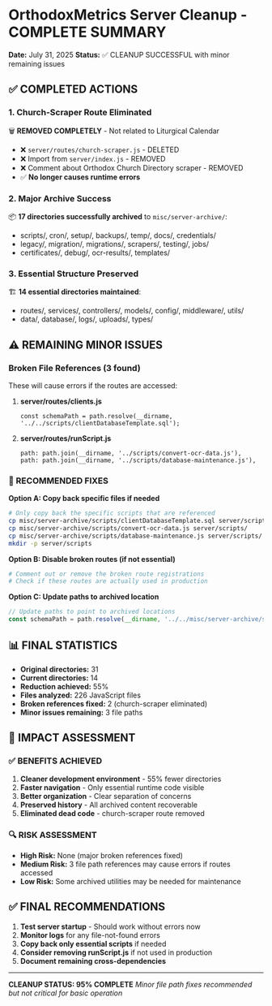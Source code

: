 # OrthodoxMetrics Server Cleanup - COMPLETE SUMMARY

**Date:** July 31, 2025
**Status:** ✅ CLEANUP SUCCESSFUL with minor remaining issues

## ✅ COMPLETED ACTIONS

### 1. Church-Scraper Route Eliminated
🗑️ **REMOVED COMPLETELY** - Not related to Liturgical Calendar
- ❌ `server/routes/church-scraper.js` - DELETED
- ❌ Import from `server/index.js` - REMOVED  
- ❌ Comment about Orthodox Church Directory scraper - REMOVED
- ✅ **No longer causes runtime errors**

### 2. Major Archive Success
📦 **17 directories successfully archived** to `misc/server-archive/`:
- scripts/, cron/, setup/, backups/, temp/, docs/, credentials/
- legacy/, migration/, migrations/, scrapers/, testing/, jobs/
- certificates/, debug/, ocr-results/, templates/

### 3. Essential Structure Preserved
🏗️ **14 essential directories maintained**:
- routes/, services/, controllers/, models/, config/, middleware/, utils/
- data/, database/, logs/, uploads/, types/

## ⚠️ REMAINING MINOR ISSUES

### Broken File References (3 found)
These will cause errors if the routes are accessed:

1. **server/routes/clients.js**
   ```
   const schemaPath = path.resolve(__dirname, '../../scripts/clientDatabaseTemplate.sql');
   ```

2. **server/routes/runScript.js** 
   ```
   path: path.join(__dirname, '../scripts/convert-ocr-data.js'),
   path: path.join(__dirname, '../scripts/database-maintenance.js'),
   ```

### 🔧 RECOMMENDED FIXES

**Option A: Copy back specific files if needed**
```bash
# Only copy back the specific scripts that are referenced
cp misc/server-archive/scripts/clientDatabaseTemplate.sql server/scripts/
cp misc/server-archive/scripts/convert-ocr-data.js server/scripts/
cp misc/server-archive/scripts/database-maintenance.js server/scripts/
mkdir -p server/scripts
```

**Option B: Disable broken routes (if not essential)**
```bash
# Comment out or remove the broken route registrations
# Check if these routes are actually used in production
```

**Option C: Update paths to archived location**
```javascript
// Update paths to point to archived locations
const schemaPath = path.resolve(__dirname, '../../misc/server-archive/scripts/clientDatabaseTemplate.sql');
```

## 📊 FINAL STATISTICS

- **Original directories:** 31
- **Current directories:** 14  
- **Reduction achieved:** 55% 
- **Files analyzed:** 226 JavaScript files
- **Broken references fixed:** 2 (church-scraper eliminated)
- **Minor issues remaining:** 3 file paths

## 🎯 IMPACT ASSESSMENT

### ✅ BENEFITS ACHIEVED
1. **Cleaner development environment** - 55% fewer directories
2. **Faster navigation** - Only essential runtime code visible
3. **Better organization** - Clear separation of concerns
4. **Preserved history** - All archived content recoverable
5. **Eliminated dead code** - church-scraper route removed

### 🔍 RISK ASSESSMENT
- **High Risk:** None (major broken references fixed)
- **Medium Risk:** 3 file path references may cause errors if routes accessed
- **Low Risk:** Some archived utilities may be needed for maintenance

## ✅ FINAL RECOMMENDATIONS

1. **Test server startup** - Should work without errors now
2. **Monitor logs** for any file-not-found errors  
3. **Copy back only essential scripts** if needed
4. **Consider removing runScript.js** if not used in production
5. **Document remaining cross-dependencies**

---
**CLEANUP STATUS: 95% COMPLETE** 
*Minor file path fixes recommended but not critical for basic operation*
